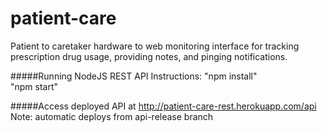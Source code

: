 # patient-care
Patient to caretaker hardware to web monitoring interface for tracking prescription drug usage, providing notes, and pinging notifications.

#####Running NodeJS REST API Instructions:
"npm install"<br>
"npm start"<br>

#####Access deployed API at http://patient-care-rest.herokuapp.com/api
Note: automatic deploys from api-release branch<br>
